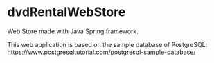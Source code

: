 # dvdRentalWebStore
Web Store made with Java Spring framework.

This web application is based on the sample database of PostgreSQL:
https://www.postgresqltutorial.com/postgresql-sample-database/
